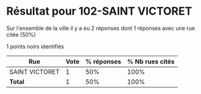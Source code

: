 # Résultat pour 102-SAINT VICTORET

Sur l'ensemble de la ville il y a eu 2 réponses dont 1 réponses avec une rue citée (50%)

1 points noirs identifiés

| Rue | Vote | % réponses | % Nb rues cités|
|-----|------|------------|----------------|
| SAINT VICTORET | 1 | 50% | 100%|
| **Total** | 1 | 50% | 100%|
